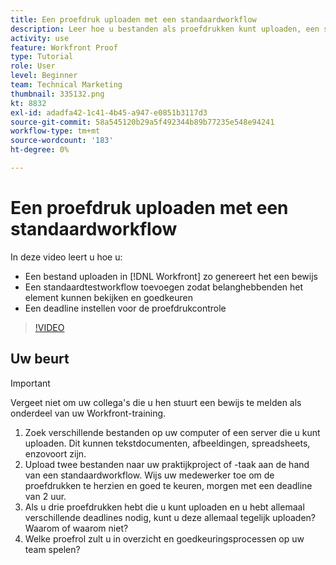 ```yaml
---
title: Een proefdruk uploaden met een standaardworkflow
description: Leer hoe u bestanden als proefdrukken kunt uploaden, een standaardtestworkflow voor beoordeling en goedkeuring door belanghebbenden kunt toevoegen en termijnen voor het maken van proefdrukken kunt instellen in [!DNL Workfront].
activity: use
feature: Workfront Proof
type: Tutorial
role: User
level: Beginner
team: Technical Marketing
thumbnail: 335132.png
kt: 8832
exl-id: adadfa42-1c41-4b45-a947-e0851b3117d3
source-git-commit: 58a545120b29a5f492344b89b77235e548e94241
workflow-type: tm+mt
source-wordcount: '183'
ht-degree: 0%

---
```


# Een proefdruk uploaden met een standaardworkflow

In deze video leert u hoe u:

* Een bestand uploaden in [!DNL Workfront] zo genereert het een bewijs
* Een standaardtestworkflow toevoegen zodat belanghebbenden het element kunnen bekijken en goedkeuren
* Een deadline instellen voor de proefdrukcontrole

>[!VIDEO](https://video.tv.adobe.com/v/335132/?quality=12)

## Uw beurt

>[!IMPORTANT]
>
>Vergeet niet om uw collega&#39;s die u hen stuurt een bewijs te melden als onderdeel van uw Workfront-training.


1. Zoek verschillende bestanden op uw computer of een server die u kunt uploaden. Dit kunnen tekstdocumenten, afbeeldingen, spreadsheets, enzovoort zijn.
1. Upload twee bestanden naar uw praktijkproject of -taak aan de hand van een standaardworkflow. Wijs uw medewerker toe om de proefdrukken te herzien en goed te keuren, morgen met een deadline van 2 uur.
1. Als u drie proefdrukken hebt die u kunt uploaden en u hebt allemaal verschillende deadlines nodig, kunt u deze allemaal tegelijk uploaden? Waarom of waarom niet?
1. Welke proefrol zult u in overzicht en goedkeuringsprocessen op uw team spelen?

<!--
## Learn more
* Supported proofing file types
* Configure a proof
-->

<!--
## Guides
* Plan a basic workflow worksheet
* Upload proofs in Workfront
-->
